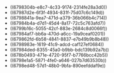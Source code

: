- ((6798304b-e8c7-4c33-9174-2314fe28a3d0))
- ((67987d2e-6f3f-4934-831f-75d07c6c149d))
- ((6798841a-9ea7-471d-a379-36b066b4c714))
- ((67984b4a-d7d1-45d4-8a17-72c5c763afd7))
- ((6799b16c-5055-42cf-883e-2684c8d0066f))
- ((67984af7-bb6a-470d-a6cc-19a9ceaf0201))
- ((679862fd-6b58-4841-8837-e7b49b9b8b48))
- ((6798983e-1619-41c9-adcd-caf127ef0684))
- ((67984ded-8355-45a0-b9bb-bdc139b92a7b))
- ((678b0493-471e-4720-95f7-b7766bcc42b5))
- ((6798e1a5-5871-4fe0-a646-027b7d63530b))
- ((6798ed48-57d1-48b0-9bfa-890eefddaf9e))
